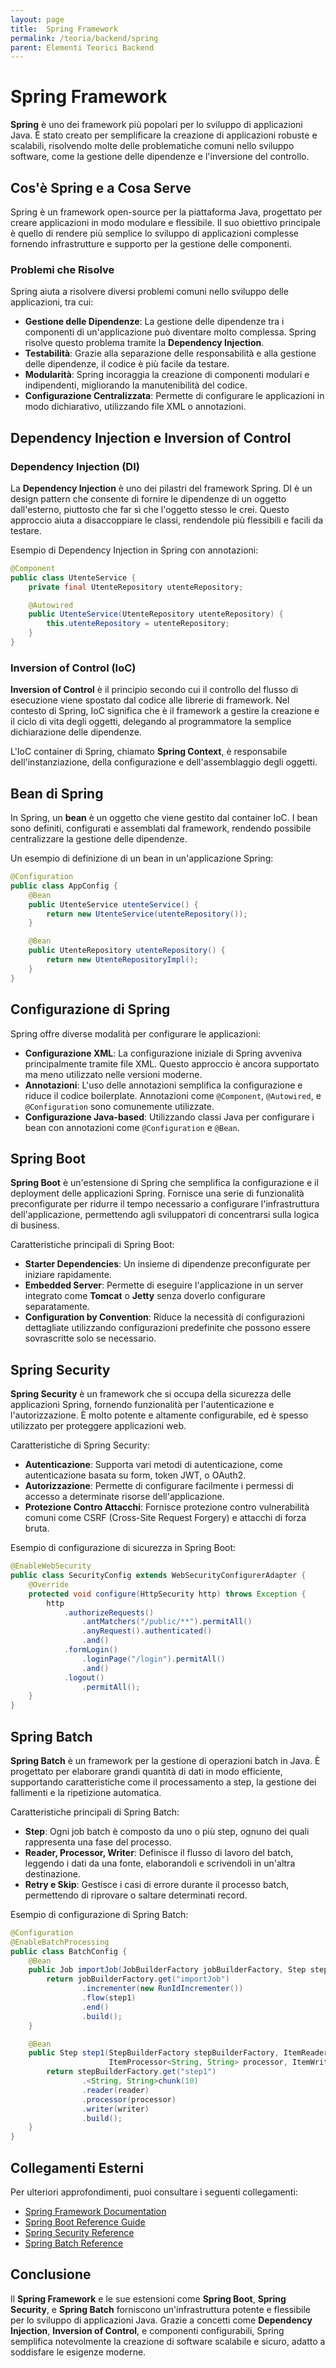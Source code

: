 ```yaml
---
layout: page
title:  Spring Framework
permalink: /teoria/backend/spring
parent: Elementi Teorici Backend
---
```


# Spring Framework

**Spring** è uno dei framework più popolari per lo sviluppo di applicazioni Java. È stato creato per semplificare la creazione di applicazioni robuste e scalabili, risolvendo molte delle problematiche comuni nello sviluppo software, come la gestione delle dipendenze e l'inversione del controllo.

## Cos'è Spring e a Cosa Serve

Spring è un framework open-source per la piattaforma Java, progettato per creare applicazioni in modo modulare e flessibile. Il suo obiettivo principale è quello di rendere più semplice lo sviluppo di applicazioni complesse fornendo infrastrutture e supporto per la gestione delle componenti.

### Problemi che Risolve

Spring aiuta a risolvere diversi problemi comuni nello sviluppo delle applicazioni, tra cui:

- **Gestione delle Dipendenze**: La gestione delle dipendenze tra i componenti di un'applicazione può diventare molto complessa. Spring risolve questo problema tramite la **Dependency Injection**.
- **Testabilità**: Grazie alla separazione delle responsabilità e alla gestione delle dipendenze, il codice è più facile da testare.
- **Modularità**: Spring incoraggia la creazione di componenti modulari e indipendenti, migliorando la manutenibilità del codice.
- **Configurazione Centralizzata**: Permette di configurare le applicazioni in modo dichiarativo, utilizzando file XML o annotazioni.

## Dependency Injection e Inversion of Control

### **Dependency Injection (DI)**

La **Dependency Injection** è uno dei pilastri del framework Spring. DI è un design pattern che consente di fornire le dipendenze di un oggetto dall'esterno, piuttosto che far sì che l'oggetto stesso le crei. Questo approccio aiuta a disaccoppiare le classi, rendendole più flessibili e facili da testare.

Esempio di Dependency Injection in Spring con annotazioni:

```java
@Component
public class UtenteService {
    private final UtenteRepository utenteRepository;

    @Autowired
    public UtenteService(UtenteRepository utenteRepository) {
        this.utenteRepository = utenteRepository;
    }
}
```

### **Inversion of Control (IoC)**

**Inversion of Control** è il principio secondo cui il controllo del flusso di esecuzione viene spostato dal codice alle librerie di framework. Nel contesto di Spring, IoC significa che è il framework a gestire la creazione e il ciclo di vita degli oggetti, delegando al programmatore la semplice dichiarazione delle dipendenze.

L'IoC container di Spring, chiamato **Spring Context**, è responsabile dell'instanziazione, della configurazione e dell'assemblaggio degli oggetti.

## Bean di Spring

In Spring, un **bean** è un oggetto che viene gestito dal container IoC. I bean sono definiti, configurati e assemblati dal framework, rendendo possibile centralizzare la gestione delle dipendenze.

Un esempio di definizione di un bean in un'applicazione Spring:

```java
@Configuration
public class AppConfig {
    @Bean
    public UtenteService utenteService() {
        return new UtenteService(utenteRepository());
    }

    @Bean
    public UtenteRepository utenteRepository() {
        return new UtenteRepositoryImpl();
    }
}
```

## Configurazione di Spring

Spring offre diverse modalità per configurare le applicazioni:

- **Configurazione XML**: La configurazione iniziale di Spring avveniva principalmente tramite file XML. Questo approccio è ancora supportato ma meno utilizzato nelle versioni moderne.
- **Annotazioni**: L'uso delle annotazioni semplifica la configurazione e riduce il codice boilerplate. Annotazioni come `@Component`, `@Autowired`, e `@Configuration` sono comunemente utilizzate.
- **Configurazione Java-based**: Utilizzando classi Java per configurare i bean con annotazioni come `@Configuration` e `@Bean`.

## Spring Boot

**Spring Boot** è un'estensione di Spring che semplifica la configurazione e il deployment delle applicazioni Spring. Fornisce una serie di funzionalità preconfigurate per ridurre il tempo necessario a configurare l'infrastruttura dell'applicazione, permettendo agli sviluppatori di concentrarsi sulla logica di business.

Caratteristiche principali di Spring Boot:

- **Starter Dependencies**: Un insieme di dipendenze preconfigurate per iniziare rapidamente.
- **Embedded Server**: Permette di eseguire l'applicazione in un server integrato come **Tomcat** o **Jetty** senza doverlo configurare separatamente.
- **Configuration by Convention**: Riduce la necessità di configurazioni dettagliate utilizzando configurazioni predefinite che possono essere sovrascritte solo se necessario.

## Spring Security

**Spring Security** è un framework che si occupa della sicurezza delle applicazioni Spring, fornendo funzionalità per l'autenticazione e l'autorizzazione. È molto potente e altamente configurabile, ed è spesso utilizzato per proteggere applicazioni web.

Caratteristiche di Spring Security:

- **Autenticazione**: Supporta vari metodi di autenticazione, come autenticazione basata su form, token JWT, o OAuth2.
- **Autorizzazione**: Permette di configurare facilmente i permessi di accesso a determinate risorse dell'applicazione.
- **Protezione Contro Attacchi**: Fornisce protezione contro vulnerabilità comuni come CSRF (Cross-Site Request Forgery) e attacchi di forza bruta.

Esempio di configurazione di sicurezza in Spring Boot:

```java
@EnableWebSecurity
public class SecurityConfig extends WebSecurityConfigurerAdapter {
    @Override
    protected void configure(HttpSecurity http) throws Exception {
        http
            .authorizeRequests()
                .antMatchers("/public/**").permitAll()
                .anyRequest().authenticated()
                .and()
            .formLogin()
                .loginPage("/login").permitAll()
                .and()
            .logout()
                .permitAll();
    }
}
```

## Spring Batch

**Spring Batch** è un framework per la gestione di operazioni batch in Java. È progettato per elaborare grandi quantità di dati in modo efficiente, supportando caratteristiche come il processamento a step, la gestione dei fallimenti e la ripetizione automatica.

Caratteristiche principali di Spring Batch:

- **Step**: Ogni job batch è composto da uno o più step, ognuno dei quali rappresenta una fase del processo.
- **Reader, Processor, Writer**: Definisce il flusso di lavoro del batch, leggendo i dati da una fonte, elaborandoli e scrivendoli in un'altra destinazione.
- **Retry e Skip**: Gestisce i casi di errore durante il processo batch, permettendo di riprovare o saltare determinati record.

Esempio di configurazione di Spring Batch:

```java
@Configuration
@EnableBatchProcessing
public class BatchConfig {
    @Bean
    public Job importJob(JobBuilderFactory jobBuilderFactory, Step step1) {
        return jobBuilderFactory.get("importJob")
                .incrementer(new RunIdIncrementer())
                .flow(step1)
                .end()
                .build();
    }

    @Bean
    public Step step1(StepBuilderFactory stepBuilderFactory, ItemReader<String> reader, 
                      ItemProcessor<String, String> processor, ItemWriter<String> writer) {
        return stepBuilderFactory.get("step1")
                .<String, String>chunk(10)
                .reader(reader)
                .processor(processor)
                .writer(writer)
                .build();
    }
}
```

## Collegamenti Esterni

Per ulteriori approfondimenti, puoi consultare i seguenti collegamenti:

- [Spring Framework Documentation](https://spring.io/projects/spring-framework)
- [Spring Boot Reference Guide](https://spring.io/projects/spring-boot)
- [Spring Security Reference](https://spring.io/projects/spring-security)
- [Spring Batch Reference](https://spring.io/projects/spring-batch)

## Conclusione

Il **Spring Framework** e le sue estensioni come **Spring Boot**, **Spring Security**, e **Spring Batch** forniscono un'infrastruttura potente e flessibile per lo sviluppo di applicazioni Java. Grazie a concetti come **Dependency Injection**, **Inversion of Control**, e componenti configurabili, Spring semplifica notevolmente la creazione di software scalabile e sicuro, adatto a soddisfare le esigenze moderne.
